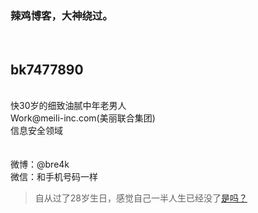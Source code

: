 
<h3>辣鸡博客，大神绕过。</h3>
 <br/>
<h2>bk7477890</h2>
 <br/>
快30岁的细致油腻中年老男人 <br/>
Work@meili-inc.com(美丽联合集团) <br/>
信息安全领域 <br/>
 <br/> <br/>
 微博：@bre4k
  <br/>
 微信：和手机号码一样
 <br/>
<blockquote>
<p>自从过了28岁生日，感觉自己一半人生已经没了<a href="javascript:alert('是的')">是吗？</a></p>
</blockquote>

